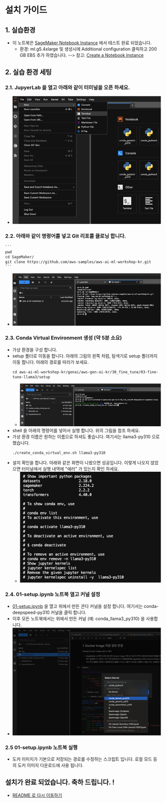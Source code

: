 # 설치 가이드

## 1. 실습환경
- 이 노트북은 [SageMaker Notebook Instance](https://docs.aws.amazon.com/sagemaker/latest/dg/nbi.html) 에서 테스트 완료 되었습니다.
    - 환경: ml.g5.4xlarge 및 생성시에 Additional configuration 클릭하고 200 GB EBS 추가 하였습니다. --> 참고: [Create a Notebook Instance](https://docs.aws.amazon.com/sagemaker/latest/dg/howitworks-create-ws.html)

## 2. 실습 환경 세팅
### 2.1. JupyerLab 을 열고 아래와 같이 터미널을 오픈 하세요.
- ![open_terminal.png](img/open_terminal.png)
### 2.2. 아래와 같이 명령어를 넣고 Git 리포를 클로닝 합니다.
    ```
    pwd
    cd SageMaker/
    git clone https://github.com/aws-samples/aws-ai-ml-workshop-kr.git
    ```
- ![git_clone.png](img/git_clone.png)
### 2.3. Conda Virtual Environment 생성 (약 5분 소요)
- 가상 환경을 구성 합니다.
- setup 폴더로 이동을 합니다. 아래의 그림의 왼쪽 처럼, 탐색기로 setup 폴더까지 이동 합니다. 아래의 경로를 따라가 보세요.
    ```
    cd aws-ai-ml-workshop-kr/genai/aws-gen-ai-kr/30_fine_tune/03-fine-tune-llama3/setup
    ```
    - ![create_llama3.png](img/create_llama3.png)
- shell 을 아래의 명령어를 넣어서 실행 합니다. 위의 그림을 참조 하세요.
- 가상 환경 이름은 원하는 이름으로 하셔도 좋습니다. 여기서는 llama3-py310 으로 했습니다.
    ```
    ./create_conda_virtual_env.sh llama3-py310
    ```    
- 설치 확인을 합니다. 아래와 같은 화면이 나왔으면 성공입니다. 이렇게 나오지 않았으면 터미널에서 실행 내역에 "에러" 가 있는지 확인 하세요.
    - ![finish_shell.png](img/finish_shell.png)

### 2.4. 01-setup.ipynb 노트북 열고 커널 설정
- [01-setup.ipynb](01-setup.ipynb) 을 열고 위에서 만든 콘다 커널을 설정 합니다. 여기서는 conda-deepspeed-py310 커널을 클릭 합니다.
- 이후 모든 노트북에서는 위에서 만든 커널 (예: conda_llama3_py310) 을 사용합니다.
- ![setup_kernel.png](img/setup_kernel.png)

### 2.5 01-setup.ipynb 노트북 실행
- 도커 이미지가 기본으로 저장되는 경로를 수정하는 스크립트 입니다. 로컬 모드 등의 도커 이미지 다운로드에 사용 됩니다.

## 설치가 완료 되었습니다. 축하 드립니다. !
- [README 로 다시 이동하기](../README.md)







